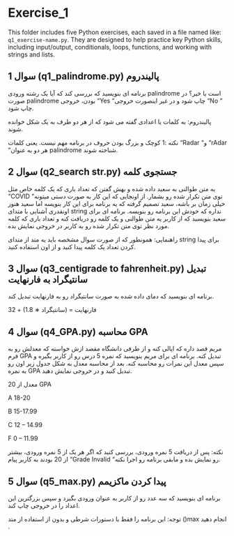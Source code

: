 # Exercise_1
This folder includes five Python exercises, each saved in a file named like: `q1_exercise-name.py`.   They are designed to help practice key Python skills, including input/output, conditionals, loops, functions, and working with strings and lists.

## سوال 1 (q1_palindrome.py) پالیندروم
برنامه ای بنویسید که بررسی کند که آیا یک رشته ورودی palindrome است یا خیر؟ در صورت palindrome بودن، خروجی “Yes “چاپ شود و در غیر اینصورت خروجی “No “ چاپ شود.

پالیندروم: به کلمات یا اعدادی گفته می شود که از هر دو طرف به یک شکل خوانده شوند.

نکته :1 کوچک و بزرگ بودن حروف در برنامه مهم نیست. یعنی کلمات “Radar “و “rAdar “هر دو به عنوان palindrome شناخته شوند.

## سوال 2 (q2_search str.py) جستجوی کلمه
یه متن طوالنی به سعید داده شده و بهش گفتن که تعداد باری که یک کلمه خاص مثل “COVID “توی متن تکرار شده رو بشمار. از اونجایی که این کار به صورت دستی میتونه خیلی زمان بر باشه، سعید تصمیم گرفته که یه برنامه برای این کار بنویسه اما سعید هنوز اونقدری آشنایی با متدای string نداره که خودش این برنامه رو بنویسه. برنامه ای برای سعید بنویسید که از کاربر یه متن طوالنی و یک کلمه رو دریافت کنه و تعداد باری که کلمه مورد نظر توی متن تکرار شده رو به کاربر در خروجی نمایش بده.

راهنمایی: همونطور که از صورت سوال مشخصه باید یه متد از متدای string برای پیدا کردن تعداد یک کلمه پیدا کنید و از اون استفاده کنید.

## سوال 3 (q3_centigrade to fahrenheit.py) تبدیل سانتیگراد به فارنهایت
برنامه ای بنویسید که دمای داده شده به صورت سانتیگراد رو به فارنهایت تبدیل کند.

32 + (1.8 ∗ سانتیگراد) = فارنهایت

## سوال 4 (q4_GPA.py) محاسبه GPA
مریم قصد داره که اپالی کنه و از طرفی دانشگاه مقصد ازش خواسته که معدلش رو به فرم GPA تبدیل کنه. برنامه ای برای مریم بنویسید که نمره 5 درس رو از کاربر بگیره و سپس معدل این نمرات رو محاسبه کنه. بعد از محاسبه معدل به شکل جدول زیر اون رو به نمره GPA تبدیل کنید و در خروجی نمایش دهید. 

معدل از 20 GPA

A 18-20

B 15-17.99

C 12 – 14.99

F 0 – 11.99

نکته: پس از دریافت 5 نمره ورودی، بررسی کنید که اگر هر یک از 5 نمره ورودی، بیشتر از 20 بودند به کاربر پیام “Grade Invalid “رو نمایش بده و مابقی برنامه رو اجرا نکنه.

## سوال 5 (q5_max.py)  پیدا کردن ماکزیمم
برنامه ای بنویسید که سه عدد رو از کاربر به عنوان ورودی بگیرد و سپس بزرگترین این اعداد را در خروجی چاپ کند.

توجه: این برنامه را فقط با دستورات شرطی و بدون از استفاده از متد ()max انجام دهید .
